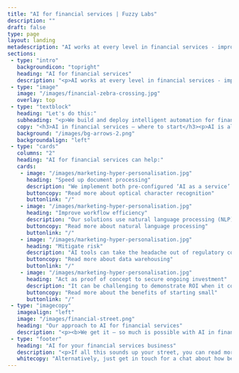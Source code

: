 ```yaml
---
title: "AI for financial services | Fuzzy Labs"
description: ""
draft: false
type: page
layout: landing
metadescription: "AI works at every level in financial services - improving the customer experience, automating processes and managing compliance and risk. For both the front and back office, the right AI tools transform efficiency, and power better decision making. Complex problem or simple process: we’ve got the right AI tools for the job."
sections:
 - type: "intro"
   backgroundicon: "topright"
   heading: "AI for financial services"
   description: "<p>AI works at every level in financial services - improving the customer experience, automating processes and managing compliance and risk. For both the front and back office, the right AI tools transform efficiency, and power better decision making. Complex problem or simple process: we’ve got the right AI tools for the job.</p>"
 - type: "image"
   image: "/images/financial-zebra-crossing.jpg"
   overlay: top
 - type: "textblock"
   heading: "Let's do this:"
   subheading: "<p>We build and deploy intelligent automation for financial services, to transform efficiency in both the front and back office.</p>"
   copy: "<h3>AI in financial services – where to start</h3><p>AI is already doing clever things throughout financial services. From the simplest AI powered chatbot personalising the customer experience, through to complex machine learning algorithms for real-time fraud identification, intelligent automation is already here to stay.</p><p>You don’t have to start big to reap the benefits of deploying AI. Building an operation fit for the future is done from the ground up, automating legacy processes and removing low-value repetitive tasks. This in turn reduces errors, and ultimately powers higher value decision making throughout the value chain.</p><p>AI tools can review thousands of paper documents in seconds, or analyse text and numerical data across disparate sources. It can help make new connections, identify patterns and make personalised recommendations on a scale simply not possible manually.</p><p>The good news? Fuzzy Labs can recommend the next step on the AI journey for your business, whatever stage you are at.</p>"
   background: "/images/bg-arrows-2.png"
   backgroundalign: "left"
 - type: "cards"
   columns: "2"
   heading: "AI for financial services can help:"
   cards:
    - image: "/images/marketing-hyper-personalisation.jpg"
      heading: "Speed up document processing"
      description: "We implement both pre-configured ‘AI as a service’ cloud technologies, and custom built text analysis solutions for faster document processing. Using optical character recognition (OCR), our tools can quickly extract and process data, bypassing slow manual processes."
      buttoncopy: "Read more about optical character recognition"
      buttonlink: "/"
    - image: "/images/marketing-hyper-personalisation.jpg"
      heading: "Improve workflow efficiency"
      description: "Our solutions use natural language processing (NLP) and sentiment analysis to first understand, then categorise documents and inputs. Digitising this process allows much greater scope for automating the correct response, streamlining workflows and reducing overheads."
      buttoncopy: "Read more about natural language processing"
      buttonlink: "/"
    - image: "/images/marketing-hyper-personalisation.jpg"
      heading: "Mitigate risk"
      description: "AI tools can take the headache out of regulatory compliance. Using a powerful combination of data warehousing and robotic process automation (RPA), our solutions can quickly and accurately connect vast amounts of data from multiple sources. It’s more accurate than humans, with fewer errors – for reduced risk all round."
      buttoncopy: "Read more about data warehousing"
      buttonlink: "/"
    - image: "/images/marketing-hyper-personalisation.jpg"
      heading: "Act as proof of concept to secure ongoing investment"
      description: "It can be challenging to demonstrate ROI when it comes to investing in AI capability, especially where legacy operating models don’t favour innovation. Fuzzy Labs work in an iterative and agile way. We customise our approach, building low-cost solutions to quickly demonstrate proof of concept, leveraging our technical expertise to lower the barrier to entry for AI innovation in fintech."
      buttoncopy: "Read more about the benefits of starting small"
      buttonlink: "/"
 - type: "imagecopy"
   imagealign: "left"
   image: "/images/financial-street.png"
   heading: "Our approach to AI for financial services"
   description: "<p><b>We get it – so much is possible with AI in finance, but changing course can be a long process. Implementing new technologies may also require radical shifts in culture, people, skills and approach, which doesn’t happen overnight.</b></p><p>Our philosophy at Fuzzy Labs is always to keep things as straightforward as possible. We work with you to get clear on where you want to be, then roadmap simple steps on how to put in place the right AI solution and get there, faster, whatever the appetite for innovation.</p><p>From simply testing a quick automation hypothesis, through to implementing a complete end-to-end in house solution, we scale our approach to give you the biggest and best result for your budget.</p><p>There’s no one-size-fits-all solution when it comes to deploying AI, which is why we’ve developed our flexible AI Blueprint framework. It’s a structured process, which allows us to fully understand the opportunities for smarter technologies, and work in partnership with our clients to build a robust business case for progress.</p><p><a href='/'>Read more about our AI Blueprint and approach here</a></p>"
 - type: "footer"
   heading: "AI for your financial services business"
   description: "<p>If all this sounds up your street, you can read more about how Fuzzy Labs work with financial businesses like yours in our whitepaper, ‘Navigating AI in Financial Services’, where we cover all these areas in much more detail.</p><p><a href='/'>Download our whitepaper</a></p>"
   whitecopy: "Alternatively, just get in touch for a chat about how best to integrate AI into your business. We’d love to help."
---
```

